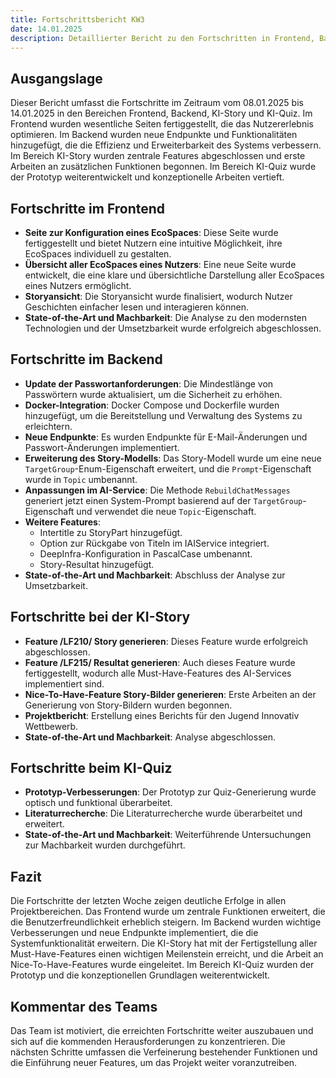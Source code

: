 ```yaml
---
title: Fortschrittsbericht KW3
date: 14.01.2025
description: Detaillierter Bericht zu den Fortschritten in Frontend, Backend, KI-Story und KI-Quiz in Kalenderwoche 2. Behandelt neue Features, technische Implementierungen und konzeptionelle Entwicklungen zur Weiterführung des Projekts.
---
```


## Ausgangslage

Dieser Bericht umfasst die Fortschritte im Zeitraum vom 08.01.2025 bis 14.01.2025 in den Bereichen Frontend, Backend, KI-Story und KI-Quiz. Im Frontend wurden wesentliche Seiten fertiggestellt, die das Nutzererlebnis optimieren. Im Backend wurden neue Endpunkte und Funktionalitäten hinzugefügt, die die Effizienz und Erweiterbarkeit des Systems verbessern. Im Bereich KI-Story wurden zentrale Features abgeschlossen und erste Arbeiten an zusätzlichen Funktionen begonnen. Im Bereich KI-Quiz wurde der Prototyp weiterentwickelt und konzeptionelle Arbeiten vertieft.

## Fortschritte im Frontend

- **Seite zur Konfiguration eines EcoSpaces**: Diese Seite wurde fertiggestellt und bietet Nutzern eine intuitive Möglichkeit, ihre EcoSpaces individuell zu gestalten.
- **Übersicht aller EcoSpaces eines Nutzers**: Eine neue Seite wurde entwickelt, die eine klare und übersichtliche Darstellung aller EcoSpaces eines Nutzers ermöglicht.
- **Storyansicht**: Die Storyansicht wurde finalisiert, wodurch Nutzer Geschichten einfacher lesen und interagieren können.
- **State-of-the-Art und Machbarkeit**: Die Analyse zu den modernsten Technologien und der Umsetzbarkeit wurde erfolgreich abgeschlossen.

## Fortschritte im Backend

- **Update der Passwortanforderungen**: Die Mindestlänge von Passwörtern wurde aktualisiert, um die Sicherheit zu erhöhen.
- **Docker-Integration**: Docker Compose und Dockerfile wurden hinzugefügt, um die Bereitstellung und Verwaltung des Systems zu erleichtern.
- **Neue Endpunkte**: Es wurden Endpunkte für E-Mail-Änderungen und Passwort-Änderungen implementiert.
- **Erweiterung des Story-Modells**: Das Story-Modell wurde um eine neue `TargetGroup`-Enum-Eigenschaft erweitert, und die `Prompt`-Eigenschaft wurde in `Topic` umbenannt.
- **Anpassungen im AI-Service**: Die Methode `RebuildChatMessages` generiert jetzt einen System-Prompt basierend auf der `TargetGroup`-Eigenschaft und verwendet die neue `Topic`-Eigenschaft.
- **Weitere Features**:
  - Intertitle zu StoryPart hinzugefügt.
  - Option zur Rückgabe von Titeln im IAIService integriert.
  - DeepInfra-Konfiguration in PascalCase umbenannt.
  - Story-Resultat hinzugefügt.
- **State-of-the-Art und Machbarkeit**: Abschluss der Analyse zur Umsetzbarkeit.

## Fortschritte bei der KI-Story

- **Feature /LF210/ Story generieren**: Dieses Feature wurde erfolgreich abgeschlossen.
- **Feature /LF215/ Resultat generieren**: Auch dieses Feature wurde fertiggestellt, wodurch alle Must-Have-Features des AI-Services implementiert sind.
- **Nice-To-Have-Feature Story-Bilder generieren**: Erste Arbeiten an der Generierung von Story-Bildern wurden begonnen.
- **Projektbericht**: Erstellung eines Berichts für den Jugend Innovativ Wettbewerb.
- **State-of-the-Art und Machbarkeit**: Analyse abgeschlossen.

## Fortschritte beim KI-Quiz

- **Prototyp-Verbesserungen**: Der Prototyp zur Quiz-Generierung wurde optisch und funktional überarbeitet.
- **Literaturrecherche**: Die Literaturrecherche wurde überarbeitet und erweitert.
- **State-of-the-Art und Machbarkeit**: Weiterführende Untersuchungen zur Machbarkeit wurden durchgeführt.

## Fazit

Die Fortschritte der letzten Woche zeigen deutliche Erfolge in allen Projektbereichen. Das Frontend wurde um zentrale Funktionen erweitert, die die Benutzerfreundlichkeit erheblich steigern. Im Backend wurden wichtige Verbesserungen und neue Endpunkte implementiert, die die Systemfunktionalität erweitern. Die KI-Story hat mit der Fertigstellung aller Must-Have-Features einen wichtigen Meilenstein erreicht, und die Arbeit an Nice-To-Have-Features wurde eingeleitet. Im Bereich KI-Quiz wurden der Prototyp und die konzeptionellen Grundlagen weiterentwickelt.

## Kommentar des Teams

Das Team ist motiviert, die erreichten Fortschritte weiter auszubauen und sich auf die kommenden Herausforderungen zu konzentrieren. Die nächsten Schritte umfassen die Verfeinerung bestehender Funktionen und die Einführung neuer Features, um das Projekt weiter voranzutreiben.